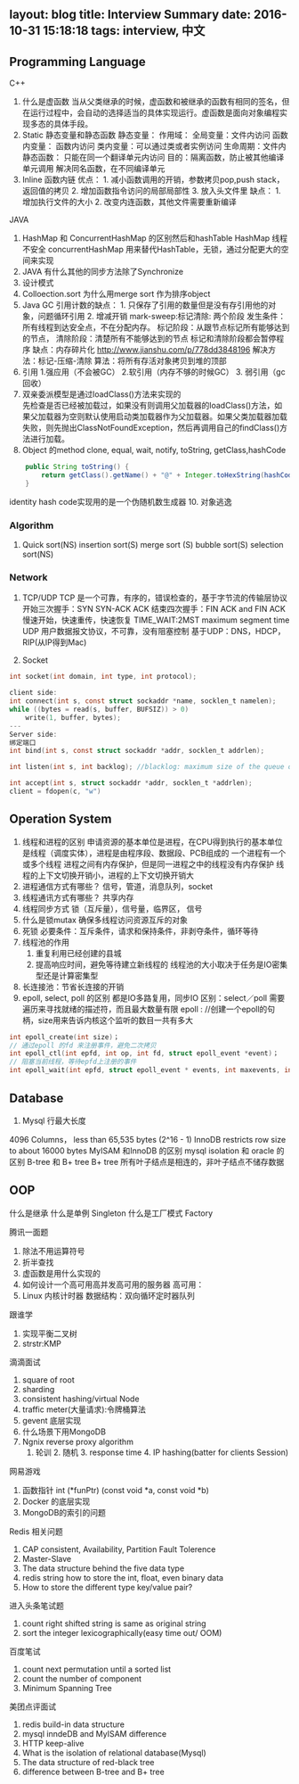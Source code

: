 layout: blog
title: Interview Summary
date: 2016-10-31 15:18:18
tags: interview, 中文
---
## Programming Language
C++

1.	什么是虚函数 
当从父类继承的时候，虚函数和被继承的函数有相同的签名，但在运行过程中，会自动的选择适当的具体实现运行。虚函数是面向对象编程实现多态的具体手段。
2.	Static 静态变量和静态函数
	静态变量：
		作用域：
			全局变量：文件内访问
		函数内变量： 函数内访问
		类内变量：可以通过类或者实例访问
		生命周期：文件内
	静态函数：
		只能在同一个翻译单元内访问
		目的：隔离函数，防止被其他编译单元调用
			 解决同名函数，在不同编译单元
3. Inline 函数内链
	优点：
		1.	减小函数调用的开销，参数拷贝pop,push stack，返回值的拷贝 
		2.	增加函数指令访问的局部局部性
		3.	放入头文件里
	缺点：
		1.	增加执行文件的大小
		2.	改变内连函数，其他文件需要重新编译

JAVA

1. HashMap 和 ConcurrentHashMap 的区别然后和hashTable 
	HashMap 线程不安全
	concurrentHashMap  用来替代HashTable，无锁，通过分配更大的空间来实现
2. JAVA 有什么其他的同步方法除了Synchronize
4. 设计模式
5. Colloection.sort 为什么用merge sort 作为排序object
6. Java GC
	引用计数的缺点：
		1.	只保存了引用的数量但是没有存引用他的对象，问题循环引用
		2.	增减开销
	mark-sweep:标记清除: 两个阶段
	发生条件：所有线程到达安全点，不在分配内存。
	标记阶段：从跟节点标记所有能够达到的节点，
	清除阶段：清楚所有不能够达到的节点
	标记和清除阶段都会暂停程序
	缺点：内存碎片化 http://www.jianshu.com/p/778dd3848196
	解决方法：标记-压缩-清除 算法：将所有存活对象拷贝到堆的顶部
7.	引用 1.强应用（不会被GC） 2.软引用（内存不够的时候GC） 3. 弱引用（gc回收）
8.	双亲委派模型是通过loadClass()方法来实现的	
	先检查是否已经被加载过，如果没有则调用父加载器的loadClass()方法，如果父加载器为空则默认使用启动类加载器作为父加载器。如果父类加载器加载失败，则先抛出ClassNotFoundException，然后再调用自己的findClass()方法进行加载。
9.	Object 的method
	clone, equal, wait, notify, toString, getClass,hashCode

```java
	public String toString() {
        return getClass().getName() + "@" + Integer.toHexString(hashCode());
    }
```
identity hash code实现用的是一个伪随机数生成器
10.	对象逃逸


### Algorithm
1.	Quick sort(NS) insertion sort(S) 
	merge sort (S)
	bubble sort(S) selection sort(NS)

### Network
1. TCP/UDP
TCP 是一个可靠，有序的，错误检查的，基于字节流的传输层协议
	开始三次握手：SYN SYN-ACK ACK
	结束四次握手：FIN ACK and FIN ACK
	慢速开始，快速重传，快速恢复
	TIME_WAIT:2MST maximum segment time
[](http://images0.cnblogs.com/blog2015/731178/201508/012351586269072.png)
UDP 用户数据报文协议，不可靠，没有阻塞控制
基于UDP：DNS，HDCP，RIP(从IP得到Mac)

2. Socket

```c
int socket(int domain, int type, int protocol);

client side:
int connect(int s, const struct sockaddr *name, socklen_t namelen);
while ((bytes = read(s, buffer, BUFSIZ)) > 0)
    write(1, buffer, bytes);
---
Server side:
绑定端口
int bind(int s, const struct sockaddr *addr, socklen_t addrlen);

int listen(int s, int backlog); //blacklog: maximum size of the queue of pending connections.

int accept(int s, struct sockaddr *addr, socklen_t *addrlen);
client = fdopen(c, "w")
```

## Operation System

1.	线程和进程的区别
	申请资源的基本单位是进程，在CPU得到执行的基本单位是线程（调度实体），进程是由程序段、数据段、PCB组成的
	一个进程有一个或多个线程
	进程之间有内存保护，但是同一进程之中的线程没有内存保护
	线程的上下文切换开销小，进程的上下文切换开销大
2.	进程通信方式有哪些？
	信号，管道，消息队列，socket 
3.	线程通讯方式有哪些？
	共享内存
4.	线程同步方式
	锁（互斥量），信号量，临界区， 信号
5.	什么是锁mutax 确保多线程访问资源互斥的对象
6.	死锁
	必要条件：互斥条件，请求和保持条件，非剥夺条件，循环等待
7.	线程池的作用
	1.	重复利用已经创建的县城
	2.	提高响应时间，避免等待建立新线程的
	线程池的大小取决于任务是IO密集型还是计算密集型
8.	长连接池：节省长连接的开销
9.	epoll, select, poll 的区别
	都是IO多路复用，同步IO
	区别：select／poll 需要遍历来寻找就绪的描述符，而且最大数量有限
	epoll :
	//创建一个epoll的句柄，size用来告诉内核这个监听的数目一共有多大
	
```c
int epoll_create(int size)；
// 通过epoll 的fd 来注册事件，避免二次拷贝
int epoll_ctl(int epfd, int op, int fd, struct epoll_event *event)；
// 阻塞当前线程，等待epfd上注册的事件
int epoll_wait(int epfd, struct epoll_event * events, int maxevents, int timeout);
```

## Database
1.	Mysql 行最大长度
	
4096 Columns， less than 65,535 bytes (2^16 - 1)
InnoDB restricts row size to about 16000 bytes
MyISAM 和InnoDB 的区别
mysql isolation 和 oracle 的区别
B-tree 和 B+ tree 
B+ tree 所有叶子结点是相连的，非叶子结点不储存数据

## OOP
什么是继承
什么是单例 Singleton
什么是工厂模式 Factory

腾讯一面题
1.	除法不用运算符号
2.	折半查找
3.  虚函数是用什么实现的
4.	如何设计一个高可用高并发高可用的服务器
	高可用：
5.	Linux 内核计时器 
	数据结构：双向循环定时器队列

跟谁学
1.	实现平衡二叉树
2.	strstr:KMP

滴滴面试
1.	square of root
2.	sharding
3.	consistent hashing/virtual Node
4.	traffic meter(大量请求):令牌桶算法
5.	gevent 底层实现
6.	什么场景下用MongoDB
7.	Ngnix reverse proxy algorithm
	1. 轮训 2. 随机 3. response time 4. IP hashing(batter for clients Session)


网易游戏
1.	函数指针 int (*funPtr) (const void *a, const void *b)
2.	Docker 的底层实现
3.	MongoDB的索引的问题 

Redis 相关问题
1.	CAP consistent, Availability, Partition Fault Tolerence
2. 	Master-Slave
3.	The data structure behind the five data type
4.	redis string how to store the int, float, even binary data
5.	How to store the different type key/value pair?

进入头条笔试题
1. 	count right shifted string is same as original string
2.	sort the integer lexicographically(easy time out/ OOM)

百度笔试
1.	count next permutation until a sorted list
2.	count the number of component
3.	Minimum Spanning Tree

美团点评面试
1.	redis build-in data structure
2.	mysql inndeDB and MyISAM difference
3.	HTTP keep-alive 
4.	What is the isolation of relational database(Mysql)
5.	The data structure of red-black tree
6.	difference between B-tree and B+ tree 
